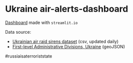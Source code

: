 # Ukraine air-alerts-dashboard

[Dashboard](https://air-alerts-dashbrd.streamlit.app/) made with `streamlit.io`

Data source:  
- [Ukrainian air raid sirens dataset](https://github.com/Vadimkin/ukrainian-air-raid-sirens-dataset/tree/main/datasets) (csv, updated daily)
- [First-level Administrative Divisions, Ukraine](https://geodata.lib.utexas.edu/catalog/stanford-gg870xt4706) (geoJSON)

#russiaisaterroriststate
